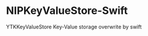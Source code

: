 NIPKeyValueStore-Swift
======================

YTKKeyValueStore Key-Value storage overwrite by swift
